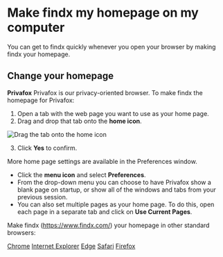 # Make findx my homepage on my computer
You can get to findx quickly whenever you open your browser by making findx your homepage.

## Change your homepage

**Privafox** 
Privafox is our privacy-oriented browser. To make findx the homepage for Privafox:
1. Open a tab with the web page you want to use as your home page.
2. Drag and drop that tab onto the **home icon**.
 
  ![Drag the tab onto the home icon](https://help.findx.com/_media/media/set-homepage-privafox.png?t=1486155041&w=500&h=288&tok=8c3b6d) 

3. Click **Yes** to confirm. 
 
More home page settings are available in the Preferences window.

* Click the **menu icon** and select **Preferences**.
* From the drop-down menu you can choose to have Privafox show a blank page on startup, or show all of the windows and tabs from your previous session.
* You can also set multiple pages as your home page. To do this, open each page in a separate tab and click on **Use Current Pages**.


Make findx (https://www.findx.com/) your homepage in other standard browsers:

[Chrome](https://support.google.com/chrome/answer/95314?hl=en)
[Internet Explorer](https://support.microsoft.com/en-us/help/17426/windows-internet-explorer-11-change-home-page)
[Edge](https://support.microsoft.com/en-us/instantanswers/46fafbed-7ba4-42fb-908a-75664d83c704/change-your-home-page)
[Safari](https://support.apple.com/kb/PH21487?viewlocale=en_US&locale=en_US)
[Firefox](https://support.mozilla.org/en-US/kb/how-to-set-the-home-page)



